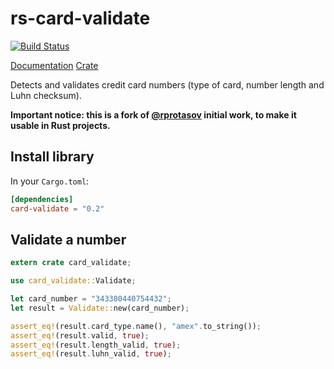 rs-card-validate
================

[![Build Status](https://travis-ci.org/valeriansaliou/rs-card-validate.svg?branch=master)](https://travis-ci.org/valeriansaliou/rs-card-validate)

[Documentation](https://docs.rs/crate/card-validate)
[Crate](https://crates.io/crates/card-validate)

Detects and validates credit card numbers (type of card, number length and Luhn checksum).

**Important notice: this is a fork of [@rprotasov](https://github.com/rprotasov/creditcardvalidator) initial work, to make it usable in Rust projects.**

## Install library

In your `Cargo.toml`:

```toml
[dependencies]
card-validate = "0.2"
```

## Validate a number

```rust
extern crate card_validate;

use card_validate::Validate;

let card_number = "343380440754432";
let result = Validate::new(card_number);

assert_eq!(result.card_type.name(), "amex".to_string());
assert_eq!(result.valid, true);
assert_eq!(result.length_valid, true);
assert_eq!(result.luhn_valid, true);
```
